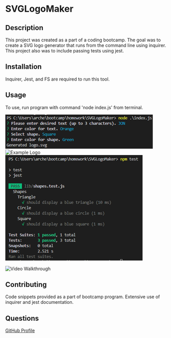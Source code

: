 # SVGLogoMaker

## Description
This project was created as a part of a coding bootcamp. The goal was to create a SVG logo generator that runs from the command line using inquirer. This project also was to include passing tests using jest.

## Installation
Inquirer, Jest, and FS are required to run this tool.

## Usage
To use, run program with command 'node index.js' from terminal.

![Command line display](./assets/commandLineDisplay.png)
![Example Logo](./examples/logo.svg)
![Passing Tests](./assets/passingTests.png)

![Video Walkthrough]()

## Contributing
Code snippets provided as a part of bootcamp program. Extensive use of inquirer and jest documentation.

## Questions
[GitHub Profile](https://github.com/flying-tadpole)